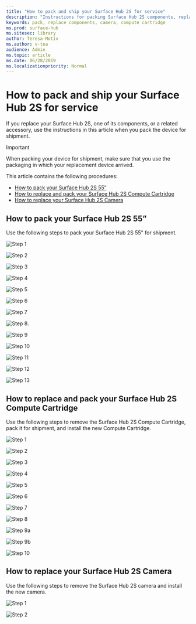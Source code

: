 ```yaml
---
title: "How to pack and ship your Surface Hub 2S for service"
description: "Instructions for packing Surface Hub 2S components, replacing the Compute cartridge, and replacing the camera"
keywords: pack, replace components, camera, compute cartridge
ms.prod: surface-hub
ms.sitesec: library
author: Teresa-Motiv
ms.author: v-tea
audience: Admin
ms.topic: article
ms.date: 06/28/2019
ms.localizationpriority: Normal
---
```


# How to pack and ship your Surface Hub 2S for service

If you replace your Surface Hub 2S, one of its components, or a related accessory, use the instructions in this article when you pack the device for shipment. 

>[!IMPORTANT]  
>When packing your device for shipment, make sure that you use the packaging in which your replacement device arrived.  

This article contains the following procedures:

- [How to pack your Surface Hub 2S 55”](#how-to-pack-your-surface-hub-2s-55)  
- [How to replace and pack your Surface Hub 2S Compute Cartridge](#how-to-replace-and-pack-your-surface-hub-2s-compute-cartridge)  
- [How to replace your Surface Hub 2S Camera](#how-to-replace-your-surface-hub-2s-camera)  

## How to pack your Surface Hub 2S 55”

Use the following steps to pack your Surface Hub 2S 55" for shipment.

![Step 1](images/surface-hub-2s-repack-1.png)

![Step 2](images/surface-hub-2s-repack-2.png)

![Step 3](images/surface-hub-2s-repack-3.png)

![Step 4](images/surface-hub-2s-repack-4.png)

![Step 5](images/surface-hub-2s-repack-5.png)

![Step 6](images/surface-hub-2s-repack-6.png)

![Step 7](images/surface-hub-2s-repack-7.png)

![Step 8.](images/surface-hub-2s-repack-8.png)

![Step 9](images/surface-hub-2s-repack-9.png)

![Step 10](images/surface-hub-2s-repack-10.png)

![Step 11](images/surface-hub-2s-repack-11.png)

![Step 12](images/surface-hub-2s-repack-12.png)

![Step 13](images/surface-hub-2s-repack-13.png)

## How to replace and pack your Surface Hub 2S Compute Cartridge

Use the following steps to remove the Surface Hub 2S Compute Cartridge, pack it for shipment, and install the new Compute Cartridge.

![Step 1](images/surface-hub-2s-replace-cartridge-1.png)

![Step 2](images/surface-hub-2s-replace-cartridge-2.png)

![Step 3](images/surface-hub-2s-replace-cartridge-3.png)

![Step 4](images/surface-hub-2s-replace-cartridge-4.png)

![Step 5](images/surface-hub-2s-repack-8.png)

![Step 6](images/surface-hub-2s-replace-cartridge-6.png)

![Step 7](images/surface-hub-2s-replace-cartridge-7.png)

![Step 8](images/surface-hub-2s-replace-cartridge-8.png)

![Step 9a](images/surface-hub-2s-replace-cartridge-1.png)

![Step 9b](images/surface-hub-2s-replace-cartridge-9.png)

![Step 10](images/surface-hub-2s-replace-cartridge-10.png)

## How to replace your Surface Hub 2S Camera

Use the following steps to remove the Surface Hub 2S camera and install the new camera.

![Step 1](images/surface-hub-2s-replace-camera-1.png)

![Step 2](images/surface-hub-2s-replace-camera-2.png)
